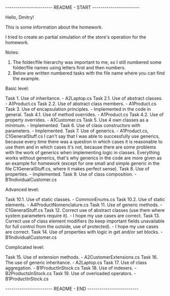 ﻿
----------------------- README - START -----------------------

Hello, Dmitry!

This is some information about the homework.

I tried to create an partial simulation of the store's operation for the homework.

Notes:
1. The folder/file hierarchy was important to me, so I still numbered some folder/file names using letters first and then numbers.
2. Below are written numbered tasks with the file name where you can find the example.

Basic level:

Task 1. Use of inheritance. - A2Laptop.cs
Task 2.1. Use of abstract classes. - A1Product.cs
Task 2.2. Use of abstract class members. - A1Product.cs
Task 3. Use of encapsulation principles. - Implemented in the code in general.
Task 4.1. Use of method overrides. - A1Product.cs
Task 4.2. Use of property overrides. - A1Customer.cs
Task 5.	Use 4 own classes as a minimum. - Implemented.
Task 6.	Use of class constructors with parameters. - Implemented.
Task 7.	Use of generics. - A1Product.cs, C1GeneralStuff.cs
		I can't say that I was able to successfully use generics, because every time 
		there was a question in which cases it is reasonable to use them and in which 
		cases it's not, because there are some problems with the work of generics 
		when implementing logic in classes.
		Everything works without generics, that's why generics in the code are more 
		given as an example for homework (except for one small and simple generic in 
		the file C1GeneralStuff.cs, where it makes perfect sense).
Task 8. Use of properties. - Implemented.
Task 9. Use of class composition. - B1IndividualCustomer.cs

Advanced level:

Task 10.1. Use of static classes. - CommonEnums.cs
Task 10.2. Use of static elements. - A4ProductNomenclature.cs 
Task 11. Use of generic methods. - C1GeneralStuff.cs
Task 12. Correct use of abstract classes (use them where system parameters 
		require it). - I hope my use cases are correct.
Task 13. Correct use of class element modifiers (to keep important fields 
		unavailable for full control from the outside, use of protected). - I 
		hope my use cases are correct.
Task 14. Use of properties with logic in get and/or set blocks. - B1IndividualCustomer.cs

Complicated level:

Task 15. Use of extension methods. - A2CustomerExtensions.cs
Task 16. The use of generic inheritance. - A2Laptop.cs
Task 17. Use of class aggregation. - B1ProductInStock.cs
Task 18. Use of indexers. - B2ProductsInStock.cs
Task 19. Use of overloaded operators. - B1ProductInStock.cs


----------------------- README - END -------------------------